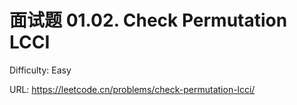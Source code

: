 # 面试题 01.02. Check Permutation LCCI

Difficulty: Easy

URL: https://leetcode.cn/problems/check-permutation-lcci/
